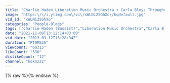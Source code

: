 ```yaml
---
title: "Charlie Haden Liberation Music Orchestra + Carla Bley: Throughout"
image: "https:\/\/i.ytimg.com\/vi\/xWLNi2SGhXo\/hqdefault.jpg"
vid_id: "xWLNi2SGhXo"
categories: "People-Blogs"
tags: ["Charlie Haden (Bassist)","Liberation Music Orchestra","Carla Bley"]
date: "2021-11-08T13:12:14+03:00"
vid_date: "2013-03-12T13:28:34Z"
duration: "PT9M53S"
viewcount: "60315"
likeCount: "530"
dislikeCount: "12"
channel: "kokozzz"
---
```

{% raw %}{% endraw %}
